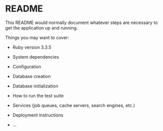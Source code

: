 # README

This README would normally document whatever steps are necessary to get the
application up and running.

Things you may want to cover:

* Ruby version 3.3.5

* System dependencies

* Configuration

* Database creation

* Database initialization

* How to run the test suite

* Services (job queues, cache servers, search engines, etc.)

* Deployment instructions

* ...

